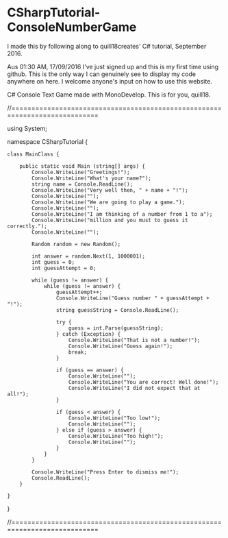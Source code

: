 # CSharpTutorial-ConsoleNumberGame
I made this by following along to quill18creates' C# tutorial, September 2016.

Aus 01:30 AM, 17/09/2016
I've just signed up and this is my first time using github.
This is the only way I can genuinely see to display my code anywhere on here.
I welcome anyone's input on how to use this website.

C# Console Text Game made with MonoDevelop.
This is for you, quill18.

//============================================================================

using System;

namespace CSharpTutorial {
	
	class MainClass {

		public static void Main (string[] args) {
			Console.WriteLine("Greetings!");
			Console.WriteLine("What's your name?");
			string name = Console.ReadLine();
			Console.WriteLine("Very well then, " + name + "!");
			Console.WriteLine("");
			Console.WriteLine("We are going to play a game.");
			Console.WriteLine("");
			Console.WriteLine("I am thinking of a number from 1 to a");
			Console.WriteLine("million and you must to guess it correctly.");
			Console.WriteLine("");

			Random random = new Random();

			int answer = random.Next(1, 1000001);
			int guess = 0;
			int guessAttempt = 0;

			while (guess != answer) {
				while (guess != answer) {
					guessAttempt++;
					Console.WriteLine("Guess number " + guessAttempt + "!");
					string guessString = Console.ReadLine();

					try {
						guess = int.Parse(guessString);
					} catch (Exception) {
						Console.WriteLine("That is not a number!");
						Console.WriteLine("Guess again!");
						break;
					}

					if (guess == answer) {
						Console.WriteLine("");
						Console.WriteLine("You are correct! Well done!");
						Console.WriteLine("I did not expect that at all!");
					}

					if (guess < answer) {
						Console.WriteLine("Too low!");
						Console.WriteLine("");
					} else if (guess > answer) {
						Console.WriteLine("Too high!");
						Console.WriteLine("");
					}
				}
			}

			Console.WriteLine("Press Enter to dismiss me!");
			Console.ReadLine();
		}

	}

}

//============================================================================
